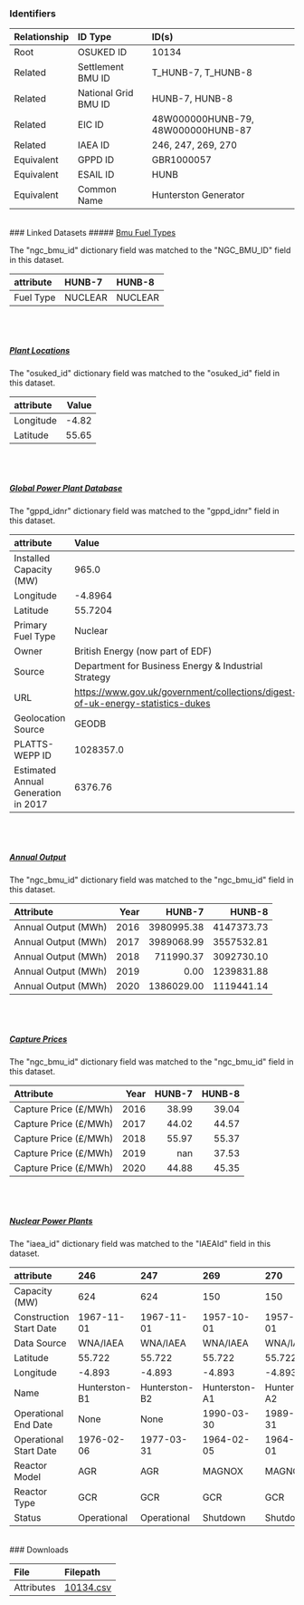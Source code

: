 ### Identifiers

| Relationship   | ID Type              | ID(s)                              |
|:---------------|:---------------------|:-----------------------------------|
| Root           | OSUKED ID            | 10134                              |
| Related        | Settlement BMU ID    | T_HUNB-7, T_HUNB-8                 |
| Related        | National Grid BMU ID | HUNB-7, HUNB-8                     |
| Related        | EIC ID               | 48W000000HUNB-79, 48W000000HUNB-87 |
| Related        | IAEA ID              | 246, 247, 269, 270                 |
| Equivalent     | GPPD ID              | GBR1000057                         |
| Equivalent     | ESAIL ID             | HUNB                               |
| Equivalent     | Common Name          | Hunterston Generator               |

<br>
### Linked Datasets
##### <a href="https://raw.githubusercontent.com/OSUKED/Dictionary-Datasets/main/datasets/bmu-fuel-types/datapackage.json">Bmu Fuel Types</a>



The "ngc_bmu_id" dictionary field was matched to the "NGC_BMU_ID" field in this dataset.

| attribute   | HUNB-7   | HUNB-8   |
|:------------|:---------|:---------|
| Fuel Type   | NUCLEAR  | NUCLEAR  |

<br><br>
##### <a href="https://raw.githubusercontent.com/OSUKED/Dictionary-Datasets/main/datasets/plant-locations/datapackage.json">Plant Locations</a>



The "osuked_id" dictionary field was matched to the "osuked_id" field in this dataset.

| attribute   |   Value |
|:------------|--------:|
| Longitude   |   -4.82 |
| Latitude    |   55.65 |

<br><br>
##### <a href="https://raw.githubusercontent.com/OSUKED/Dictionary-Datasets/main/datasets/global-power-plant-database/datapackage.json">Global Power Plant Database</a>



The "gppd_idnr" dictionary field was matched to the "gppd_idnr" field in this dataset.

| attribute                           | Value                                                                          |
|:------------------------------------|:-------------------------------------------------------------------------------|
| Installed Capacity (MW)             | 965.0                                                                          |
| Longitude                           | -4.8964                                                                        |
| Latitude                            | 55.7204                                                                        |
| Primary Fuel Type                   | Nuclear                                                                        |
| Owner                               | British Energy (now part of EDF)                                               |
| Source                              | Department for Business Energy & Industrial Strategy                           |
| URL                                 | https://www.gov.uk/government/collections/digest-of-uk-energy-statistics-dukes |
| Geolocation Source                  | GEODB                                                                          |
| PLATTS-WEPP ID                      | 1028357.0                                                                      |
| Estimated Annual Generation in 2017 | 6376.76                                                                        |

<br><br>
##### <a href="https://raw.githubusercontent.com/OSUKED/Dictionary-Datasets/main/datasets/annual-output/datapackage.json">Annual Output</a>



The "ngc_bmu_id" dictionary field was matched to the "ngc_bmu_id" field in this dataset.

| Attribute           |   Year |     HUNB-7 |     HUNB-8 |
|:--------------------|-------:|-----------:|-----------:|
| Annual Output (MWh) |   2016 | 3980995.38 | 4147373.73 |
| Annual Output (MWh) |   2017 | 3989068.99 | 3557532.81 |
| Annual Output (MWh) |   2018 |  711990.37 | 3092730.10 |
| Annual Output (MWh) |   2019 |       0.00 | 1239831.88 |
| Annual Output (MWh) |   2020 | 1386029.00 | 1119441.14 |

<br><br>
##### <a href="https://raw.githubusercontent.com/OSUKED/Dictionary-Datasets/main/datasets/capture-prices/datapackage.json">Capture Prices</a>



The "ngc_bmu_id" dictionary field was matched to the "ngc_bmu_id" field in this dataset.

| Attribute             |   Year |   HUNB-7 |   HUNB-8 |
|:----------------------|-------:|---------:|---------:|
| Capture Price (£/MWh) |   2016 |    38.99 |    39.04 |
| Capture Price (£/MWh) |   2017 |    44.02 |    44.57 |
| Capture Price (£/MWh) |   2018 |    55.97 |    55.37 |
| Capture Price (£/MWh) |   2019 |   nan    |    37.53 |
| Capture Price (£/MWh) |   2020 |    44.88 |    45.35 |

<br><br>
##### <a href="https://raw.githubusercontent.com/cristianst85/GeoNuclearData/master/data/csv/denormalized/datapackage.json">Nuclear Power Plants</a>



The "iaea_id" dictionary field was matched to the "IAEAId" field in this dataset.

| attribute               | 246           | 247           | 269           | 270           |
|:------------------------|:--------------|:--------------|:--------------|:--------------|
| Capacity (MW)           | 624           | 624           | 150           | 150           |
| Construction Start Date | 1967-11-01    | 1967-11-01    | 1957-10-01    | 1957-10-01    |
| Data Source             | WNA/IAEA      | WNA/IAEA      | WNA/IAEA      | WNA/IAEA      |
| Latitude                | 55.722        | 55.722        | 55.722        | 55.722        |
| Longitude               | -4.893        | -4.893        | -4.893        | -4.893        |
| Name                    | Hunterston-B1 | Hunterston-B2 | Hunterston-A1 | Hunterston-A2 |
| Operational End Date    | None          | None          | 1990-03-30    | 1989-12-31    |
| Operational Start Date  | 1976-02-06    | 1977-03-31    | 1964-02-05    | 1964-07-01    |
| Reactor Model           | AGR           | AGR           | MAGNOX        | MAGNOX        |
| Reactor Type            | GCR           | GCR           | GCR           | GCR           |
| Status                  | Operational   | Operational   | Shutdown      | Shutdown      |


<br>
### Downloads


| File       | Filepath                                                                              |
|:-----------|:--------------------------------------------------------------------------------------|
| Attributes | [10134.csv](https://osuked.github.io/Power-Station-Dictionary/object_attrs/10134.csv) |

